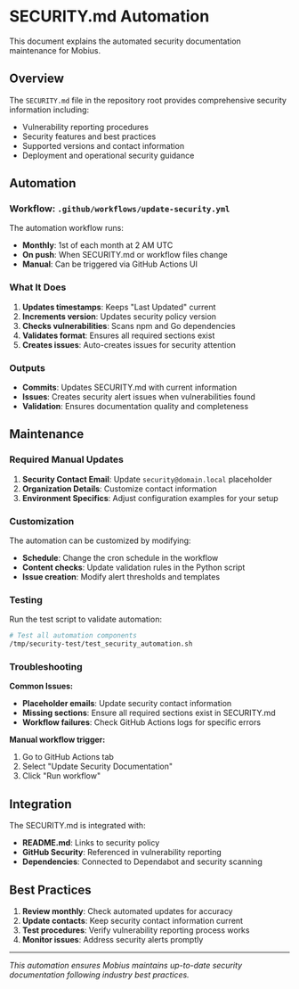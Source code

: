 # SECURITY.md Automation

This document explains the automated security documentation maintenance for Mobius.

## Overview

The `SECURITY.md` file in the repository root provides comprehensive security information including:

- Vulnerability reporting procedures
- Security features and best practices  
- Supported versions and contact information
- Deployment and operational security guidance

## Automation

### Workflow: `.github/workflows/update-security.yml`

The automation workflow runs:

- **Monthly**: 1st of each month at 2 AM UTC
- **On push**: When SECURITY.md or workflow files change
- **Manual**: Can be triggered via GitHub Actions UI

### What It Does

1. **Updates timestamps**: Keeps "Last Updated" current
2. **Increments version**: Updates security policy version  
3. **Checks vulnerabilities**: Scans npm and Go dependencies
4. **Validates format**: Ensures all required sections exist
5. **Creates issues**: Auto-creates issues for security attention

### Outputs

- **Commits**: Updates SECURITY.md with current information
- **Issues**: Creates security alert issues when vulnerabilities found
- **Validation**: Ensures documentation quality and completeness

## Maintenance

### Required Manual Updates

1. **Security Contact Email**: Update `security@domain.local` placeholder
2. **Organization Details**: Customize contact information
3. **Environment Specifics**: Adjust configuration examples for your setup

### Customization

The automation can be customized by modifying:

- **Schedule**: Change the cron schedule in the workflow
- **Content checks**: Update validation rules in the Python script
- **Issue creation**: Modify alert thresholds and templates

### Testing

Run the test script to validate automation:

```bash
# Test all automation components
/tmp/security-test/test_security_automation.sh
```

### Troubleshooting

**Common Issues:**

- **Placeholder emails**: Update security contact information
- **Missing sections**: Ensure all required sections exist in SECURITY.md
- **Workflow failures**: Check GitHub Actions logs for specific errors

**Manual workflow trigger:**

1. Go to GitHub Actions tab
2. Select "Update Security Documentation"  
3. Click "Run workflow"

## Integration

The SECURITY.md is integrated with:

- **README.md**: Links to security policy
- **GitHub Security**: Referenced in vulnerability reporting
- **Dependencies**: Connected to Dependabot and security scanning

## Best Practices

1. **Review monthly**: Check automated updates for accuracy
2. **Update contacts**: Keep security contact information current
3. **Test procedures**: Verify vulnerability reporting process works
4. **Monitor issues**: Address security alerts promptly

---

*This automation ensures Mobius maintains up-to-date security documentation following industry best practices.*